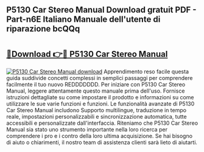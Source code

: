 ## P5130 Car Stereo Manual Download gratuit PDF - Part-n6E Italiano Manuale dell'utente di riparazione bcQQq

# <h2><a href="http://dfee77f.blite.top/?on=P5130+Car+Stereo+Manual">🔗Download 👉🔴 P5130 Car Stereo Manual</a></h2>

[![P5130 Car Stereo Manual download](https://i.imgur.com/lujVjoI.png)](http://dfee77f.blite.top/?on=P5130+Car+Stereo+Manual)
Apprendimento reso facile questa guida suddivide concetti complessi in semplici passaggi per comprendere facilmente il tuo nuovo REDDDDDDD. Per iniziare con P5130 Car Stereo Manual, leggere attentamente questo manuale prima dell'uso. Fornisce istruzioni dettagliate su come impostare il prodotto e informazioni su come utilizzare le sue varie funzioni e funzioni. Le funzionalità avanzate di P5130 Car Stereo Manual includono Supporto multilingue, traduzione in tempo reale, impostazioni personalizzabili e sincronizzazione automatica, tutte accessibili e personalizzate dall'interfaccia. Riteniamo che P5130 Car Stereo Manual sia stato uno strumento importante nella loro ricerca per comprendere i pro e i contro della loro ultima acquisizione. Se hai bisogno di aiuto o chiarimenti, il nostro team di assistenza clienti sarà lieto di aiutarti.
